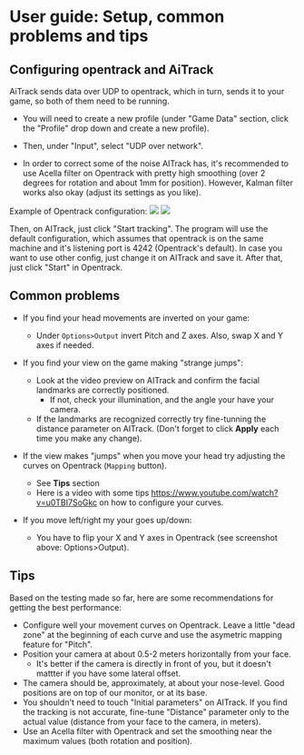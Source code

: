 # User guide: Setup, common problems and tips

## Configuring opentrack and AiTrack

AiTrack sends data over UDP to opentrack, which in turn, sends it to your game, so both of them need to be running.

- You will need to create a new profile (under "Game Data" section, click the "Profile" drop down and create a new profile).

- Then, under "Input", select "UDP over network".

- In order to correct some of the noise AITrack has, it's recommended to use Acella filter on Opentrack with pretty high smoothing (over 2 degrees for rotation and about 1mm for position). However, Kalman filter works also okay (adjust its settings as you like).

Example of Opentrack configuration:
![](../Images/OpentrackConfig.png)
![](../Images/OpentrackConfig1.png)

Then, on AITrack, just click "Start tracking". The program will use the default configuration, which assumes that opentrack is on the same machine and it's listening port is 4242 (Opentrack's default). In case you want to use other config, just change it on AITrack and save it.  After that, just click "Start" in Opentrack.


## Common problems
- If you find your head movements are inverted on your game:
    - Under `Options>Output` invert Pitch and Z axes. Also, swap X and Y axes if needed.

- If you find your view on the game making "strange jumps":
    - Look at the video preview on AITrack and confirm the facial landmarks are correctly positioned.
        - If not, check your illumination, and the angle your have your camera.
    - If the landmarks are recognized correctly try fine-tunning the distance parameter on AITrack. (Don't forget to click **Apply** each time you make any change).

- If the view makes "jumps" when you move your head try adjusting the curves on Opentrack (`Mapping` button).
    - See **Tips** section
    - Here is a video with some tips https://www.youtube.com/watch?v=u0TBI7SoGkc on how to configure your curves.

- If you  move left/right my your goes up/down:
    - You have to flip your X and Y axes in Opentrack (see screenshot above: Options>Output). 

## Tips

Based on the testing made so far, here are some recommendations for getting the best performance:
 
-  Configure well your movement curves on Opentrack. Leave a little "dead zone" at the beginning of each curve and use the asymetric mapping feature for "Pitch".
- Position your camera at about 0.5-2 meters horizontally from your face.
    * It's better if the camera is directly in front of you, but it doesn't mattter if you have some lateral offset.
-  The camera should be, approximately,  at about your nose-level. Good positions are on top of our monitor, or at its base.
- You shouldn't need to touch "Initial parameters" on AITrack. If you find the tracking is not accurate, fine-tune "Distance" parameter only to the actual value (distance from your face to the camera, in meters).
- Use an Acella filter with Opentrack and set the smoothing near the maximum values (both rotation and position).